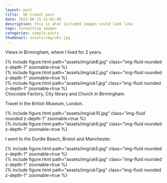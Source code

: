 ```yaml
---
layout: post
title:  UK travel post
date: 2021-06-15 21:01:00
description: this is what included images could look like
tags: formatting images
categories: sample-posts
thumbnail: assets/img/uk1.jpg
---
```

Views in Birmingham, where I lived for 2 years.

<div class="row mt-3">
    <div class="col-sm mt-3 mt-md-0">
        {% include figure.html path="assets/img/uk8.jpg" class="img-fluid rounded z-depth-1" zoomable=true %}
    </div>
    <div class="col-sm mt-3 mt-md-0">
        {% include figure.html path="assets/img/uk2.jpg" class="img-fluid rounded z-depth-1" zoomable=true %}
    </div>
    <div class="col-sm mt-3 mt-md-0">
        {% include figure.html path="assets/img/uk1.jpg" class="img-fluid rounded z-depth-1" zoomable=true %}
    </div>
</div>
<div class="caption">
    Chocolate Factory, City library and Church in Birmingham.
</div>

Travel in the British Museum, London.

<div class="row mt-3">
    <div class="col-sm mt-3 mt-md-0">
        {% include figure.html path="assets/img/uk10.jpg" class="img-fluid rounded z-depth-1" zoomable=true %}
    </div>
    <div class="col-sm mt-3 mt-md-0">
        {% include figure.html path="assets/img/uk9.jpg" class="img-fluid rounded z-depth-1" zoomable=true %}
    </div>
</div>

I went to the Durdle Beach, Bristol and Manchester.

<div class="row mt-3">
    <!-- First column with nested rows for uk5 and uk6 -->
    <div class="col-sm mt-3 mt-md-0">
        <div class="row">
            <div class="col-12">
                {% include figure.html path="assets/img/uk5.jpg" class="img-fluid rounded z-depth-1" zoomable=true %}
            </div>
            <div class="col-12 mt-3 mt-md-0">
                {% include figure.html path="assets/img/uk6.jpg" class="img-fluid rounded z-depth-1" zoomable=true %}
            </div>
        </div>
    </div>
    <!-- Second column for uk7 -->
    <div class="col-sm mt-3 mt-md-0">
        {% include figure.html path="assets/img/uk7.jpg" class="img-fluid rounded z-depth-1" zoomable=true %}
    </div>
</div>
